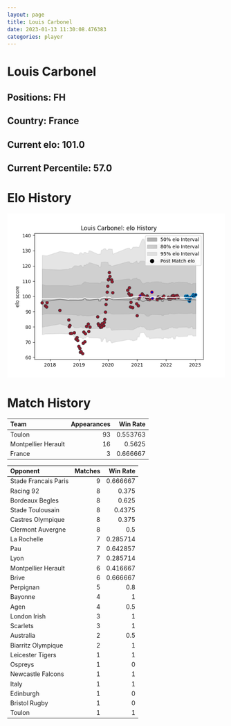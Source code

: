 ```yaml
---  
layout: page  
title: Louis Carbonel  
date: 2023-01-13 11:30:08.476383  
categories: player  
---
```

# Louis Carbonel

## Positions: FH

## Country: France

## Current elo: 101.0

## Current Percentile: 57.0

# Elo History


![elo history](history_LouisCarbonel.png)
# Match History


| Team                |   Appearances |   Win Rate |
|:--------------------|--------------:|-----------:|
| Toulon              |            93 |   0.553763 |
| Montpellier Herault |            16 |   0.5625   |
| France              |             3 |   0.666667 |

| Opponent             |   Matches |   Win Rate |
|:---------------------|----------:|-----------:|
| Stade Francais Paris |         9 |   0.666667 |
| Racing 92            |         8 |   0.375    |
| Bordeaux Begles      |         8 |   0.625    |
| Stade Toulousain     |         8 |   0.4375   |
| Castres Olympique    |         8 |   0.375    |
| Clermont Auvergne    |         8 |   0.5      |
| La Rochelle          |         7 |   0.285714 |
| Pau                  |         7 |   0.642857 |
| Lyon                 |         7 |   0.285714 |
| Montpellier Herault  |         6 |   0.416667 |
| Brive                |         6 |   0.666667 |
| Perpignan            |         5 |   0.8      |
| Bayonne              |         4 |   1        |
| Agen                 |         4 |   0.5      |
| London Irish         |         3 |   1        |
| Scarlets             |         3 |   1        |
| Australia            |         2 |   0.5      |
| Biarritz Olympique   |         2 |   1        |
| Leicester Tigers     |         1 |   1        |
| Ospreys              |         1 |   0        |
| Newcastle Falcons    |         1 |   1        |
| Italy                |         1 |   1        |
| Edinburgh            |         1 |   0        |
| Bristol Rugby        |         1 |   0        |
| Toulon               |         1 |   1        |